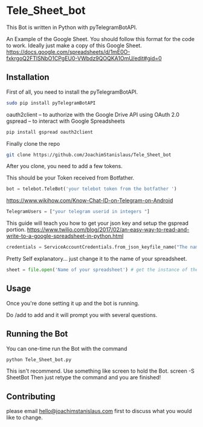 # Tele_Sheet_bot

This Bot is written in Python with pyTelegramBotAPI.

An Example of the Google Sheet. You should follow this format for the code to work. Ideally just make a copy of this Google Sheet.
https://docs.google.com/spreadsheets/d/1mE0O-fxkrgoQ2FTlSNbO1CPgEU0-VWbdz9QOQKA1OmU/edit#gid=0

## Installation

First of all, you need to install the pyTelegramBotAPI.

```bash
sudo pip install pyTelegramBotAPI
```
oauth2client – to authorize with the Google Drive API using OAuth 2.0
gspread – to interact with Google Spreadsheets
```bash
pip install gspread oauth2client
```

Finally clone the repo
```bash
git clone https://github.com/JoachimStanislaus/Tele_Sheet_bot
```

After you clone, you need to add a few tokens.

This should be your Token received from Botfather.
```python
bot = telebot.TeleBot('your telebot token from the botfather ')
```
https://www.wikihow.com/Know-Chat-ID-on-Telegram-on-Android
```python
TelegramUsers = ["your telegram userid in integers "]
```
This guide will teach you how to get your json key and setup the gspread portion. https://www.twilio.com/blog/2017/02/an-easy-way-to-read-and-write-to-a-google-spreadsheet-in-python.html
```python
credentials = ServiceAccountCredentials.from_json_keyfile_name("The name of the json key you downloaded earlier.json", scopes) #access the json key you downloaded earlier 
```
Pretty Self explanatory... just change it to the name of your spreadsheet.
```python
sheet = file.open('Name of your spreadsheet') # get the instance of the Spreadsheet
```



## Usage

Once you're done setting it up and the bot is running.

Do /add to add and it will prompt you with several questions.



## Running the Bot
You can one-time run the Bot with the command

```Bash
python Tele_Sheet_bot.py
```
This isn't recommend. Use something like screen to hold the Bot. screen -S SheetBot Then just retype the command and you are finished!

## Contributing
please email hello@joachimstanislaus.com first to discuss what you would like to change.
